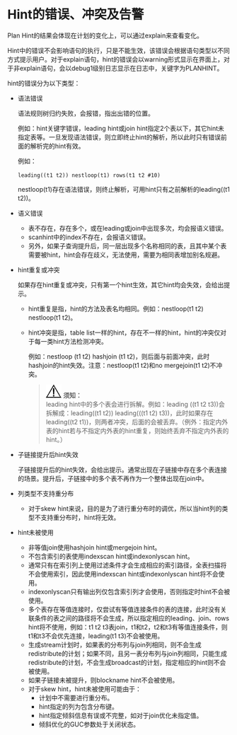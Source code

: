 # Hint的错误、冲突及告警

Plan Hint的结果会体现在计划的变化上，可以通过explain来查看变化。

Hint中的错误不会影响语句的执行，只是不能生效，该错误会根据语句类型以不同方式提示用户。对于explain语句，hint的错误会以warning形式显示在界面上，对于非explain语句，会以debug1级别日志显示在日志中，关键字为PLANHINT。

hint的错误分为以下类型：

-   语法错误

    语法规则树归约失败，会报错，指出出错的位置。

    例如：hint关键字错误，leading hint或join hint指定2个表以下，其它hint未指定表等。一旦发现语法错误，则立即终止hint的解析，所以此时只有错误前面的解析完的hint有效。

    例如：

    ```
    leading((t1 t2)) nestloop(t1) rows(t1 t2 #10)
    ```

    nestloop\(t1\)存在语法错误，则终止解析，可用hint只有之前解析的leading\(\(t1 t2\)\)。

-   语义错误
    -   表不存在，存在多个，或在leading或join中出现多次，均会报语义错误。
    -   scanhint中的index不存在，会报语义错误。
    -   另外，如果子查询提升后，同一层出现多个名称相同的表，且其中某个表需要被hint，hint会存在歧义，无法使用，需要为相同表增加别名规避。

-   hint重复或冲突

    如果存在hint重复或冲突，只有第一个hint生效，其它hint均会失效，会给出提示。

    -   hint重复是指，hint的方法及表名均相同。例如：nestloop\(t1 t2\) nestloop\(t1 t2\)。
    -   hint冲突是指，table list一样的hint，存在不一样的hint，hint的冲突仅对于每一类hint方法检测冲突。

        例如：nestloop \(t1 t2\) hashjoin \(t1 t2\)，则后面与前面冲突，此时hashjoin的hint失效。注意：nestloop\(t1 t2\)和no mergejoin\(t1 t2\)不冲突。

        >![](public_sys-resources/icon-notice.png) **须知：**   
        >leading hint中的多个表会进行拆解。例如：leading \(\(t1 t2 t3\)\)会拆解成：leading\(\(t1 t2\)\) leading\(\(\(t1 t2\) t3\)\)，此时如果存在leading\(\(t2 t1\)\)，则两者冲突，后面的会被丢弃。（例外：指定内外表的hint若与不指定内外表的hint重复，则始终丢弃不指定内外表的hint。）  


-   子链接提升后hint失效

    子链接提升后的hint失效，会给出提示。通常出现在子链接中存在多个表连接的场景。提升后，子链接中的多个表不再作为一个整体出现在join中。

-   列类型不支持重分布
    -   对于skew hint来说，目的是为了进行重分布时的调优，所以当hint列的类型不支持重分布时，hint将无效。

-   hint未被使用
    -   非等值join使用hashjoin hint或mergejoin hint。
    -   不包含索引的表使用indexscan hint或indexonlyscan hint。
    -   通常只有在索引列上使用过滤条件才会生成相应的索引路径，全表扫描将不会使用索引，因此使用indexscan hint或indexonlyscan hint将不会使用。
    -   indexonlyscan只有输出列仅包含索引列才会使用，否则指定时hint不会被使用。
    -   多个表存在等值连接时，仅尝试有等值连接条件的表的连接，此时没有关联条件的表之间的路径将不会生成，所以指定相应的leading、join、rows hint将不使用，例如：t1 t2 t3表join，t1和t2，t2和t3有等值连接条件，则t1和t3不会优先连接，leading\(t1 t3\)不会被使用。
    -   生成stream计划时，如果表的分布列与join列相同，则不会生成redistribute的计划；如果不同，且另一表分布列与join列相同，只能生成redistribute的计划，不会生成broadcast的计划，指定相应的hint则不会被使用。
    -   如果子链接未被提升，则blockname hint不会被使用。
    -   对于skew hint，hint未被使用可能由于：
        -   计划中不需要进行重分布。
        -   hint指定的列为包含分布键。
        -   hint指定倾斜信息有误或不完整，如对于join优化未指定值。
        -   倾斜优化的GUC参数处于关闭状态。



